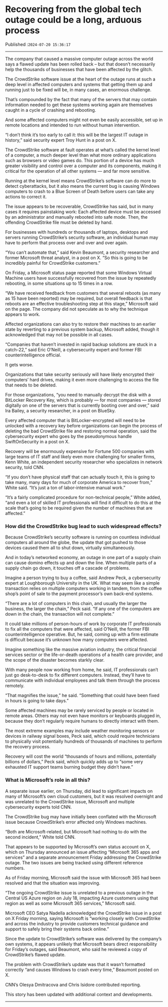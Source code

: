 # Recovering from the global tech outage could be a long, arduous process

Published :`2024-07-20 15:36:17`

---

The company that caused a massive computer outage across the world says a flawed update has been rolled back – but that doesn’t necessarily help the thousands of businesses that have been affected by the glitch.

The CrowdStrike software issue at the heart of the outage runs at such a deep level in affected computers and systems that getting them up and running just to be fixed will be, in many cases, an enormous challenge.

That’s compounded by the fact that many of the servers that may contain information needed to get these systems working again are themselves caught in a cycle of crashing and rebooting.

And some affected computers might not even be easily accessible, set up in remote locations and intended to run without human intervention.

“I don’t think it’s too early to call it: this will be the largest IT outage in history,” said security expert Troy Hunt in a post on X.

The CrowdStrike software at fault operates at what’s called the kernel level of a computer, a much deeper level than what more ordinary applications such as browsers or video games do. This portion of a device has much greater visibility and control over a computer and its components, making it critical for the operation of all other systems — and far more sensitive.

Running at the kernel level means CrowdStrike’s software can do more to detect cyberattacks, but it also means the current bug is causing Windows computers to crash to a Blue Screen of Death before users can take any actions to correct it.

The issue appears to be recoverable, CrowdStrike has said, but in many cases it requires painstaking work: Each affected device must be accessed by an administrator and manually rebooted into safe mode. Then, the offending CrowdStrike file must be deleted by hand.

For businesses with hundreds or thousands of laptops, desktops and servers running CrowdStrike’s security software, an individual human may have to perform that process over and over and over again.

“You can’t automate that,” said Kevin Beaumont, a security researcher and former Microsoft threat analyst, in a post on X. “So this is going to be incredibly painful for CrowdStrike customers.”

On Friday, a Microsoft status page reported that some Windows Virtual Machine users have successfully recovered from the issue by repeatedly rebooting, in some situations up to 15 times in a row.

“We have received feedback from customers that several reboots (as many as 15 have been reported) may be required, but overall feedback is that reboots are an effective troubleshooting step at this stage,” Microsoft said on the page. The company did not speculate as to why the technique appears to work.

Affected organizations can also try to restore their machines to an earlier state by reverting to a previous system backup, Microsoft added, though it acknowledged that may not be possible in all cases.

“Companies that haven’t invested in rapid backup solutions are stuck in a catch-22,” said Eric O’Neill, a cybersecurity expert and former FBI counterintelligence official.

It gets worse.

Organizations that take security seriously will have likely encrypted their computers’ hard drives, making it even more challenging to access the file that needs to be deleted.

For those organizations, “you need to manually decrypt the disk with a BitLocker Recovery Key, which is probably — for most companies — stored digitally on one of the servers that is currently booting over and over,” said Ira Bailey, a security researcher, in a post on BlueSky.

Every affected computer that is BitLocker-encrypted will need to be unlocked with a recovery key before organizations can begin the process of deleting the bad CrowdStrike file and restoring normal operation, said the cybersecurity expert who goes by the pseudonymous handle SwiftOnSecurity in a post on X.

Recovery will be enormously expensive for Fortune 500 companies with large teams of IT staff and likely even more challenging for smaller firms, Kenn White, an independent security researcher who specializes in network security, told CNN.

“If you don’t have physical staff that can actually touch it, this is going to take many, many days for much of corporate America to recover from,” White said. “It’s just a ton of labor-intensive manual work.”

“It’s a fairly complicated procedure for non-technical people,” White added, “and even a lot of skilled IT professionals will find it difficult to do this at the scale that’s going to be required given the number of machines that are affected.”

### How did the CrowdStrike bug lead to such widespread effects?

Because CrowdStrike’s security software is running on countless individual computers all around the globe, the update that got pushed to those devices caused them all to shut down, virtually simultaneously.

And in today’s networked economy, an outage in one part of a supply chain can cause  domino effects up and down the line. When multiple parts of a supply chain go down, it touches off a cascade of problems.

Imagine a person trying to buy a coffee, said Andrew Peck, a cybersecurity expert at Loughborough University in the UK. What may seem like a simple transaction relies on multiple computers working in tandem, from the coffee shop’s point of sale to the payment processor’s own back-end systems.

“There are a lot of computers in this chain, and usually the larger the business, the larger the chain,” Peck said. “If any one of the computers are down in the chain, the transaction will not complete.”

It could take millions of person-hours of work by corporate IT professionals to fix all the computers that were affected, said O’Neill, the former FBI counterintelligence operative. But, he said, coming up with a firm estimate is difficult because it’s unknown how many computers were affected.

Imagine something like the massive aviation industry, the critical financial services sector or the life-or-death operations of a health care provider, and the scope of the disaster becomes starkly clear.

With many people now working from home, he said, IT professionals can’t just go desk-to-desk to fix different computers. Instead, they’ll have to communicate with individual employees and talk them through the process remotely.

“That magnifies the issue,” he said. “Something that could have been fixed in hours is going to take days.”

Some affected machines may be rarely serviced by people or located in remote areas. Others may not even have monitors or keyboards plugged in, because they don’t regularly require humans to directly interact with them.

The most extreme examples may include weather monitoring sensors or devices in railway signal boxes, Peck said, which could require technicians to physically visit potentially hundreds of thousands of machines to perform the recovery process.

Recovery will cost the world “thousands of hours and millions, potentially billions of dollars,” Peck said, which quickly adds up to “some very exhausted IT support teams burning budget they didn’t have.”

### What is Microsoft’s role in all this?

A separate issue earlier, on Thursday, did lead to significant impacts on many of Microsoft’s own cloud customers, but it was resolved overnight and was unrelated to the CrowdStrike issue, Microsoft and multiple cybersecurity experts told CNN.

The CrowdStrike bug may have initially been conflated with the Microsoft issue because CrowdStrike’s error affected only Windows machines.

“Both are Microsoft-related, but Microsoft had nothing to do with the second incident,” White told CNN.

That appears to be supported by Microsoft’s own status account on X, which on Thursday announced an issue affecting “Microsoft 365 apps and services” and a separate announcement Friday addressing the CrowdStrike outage. The two issues are being tracked using different reference numbers.

As of Friday morning, Microsoft said the issue with Microsoft 365 had been resolved and that the situation was improving.

“The ongoing CrowdStrike issue is unrelated to a previous outage in the Central US Azure region on July 18, impacting Azure customers using that region as well as some Microsoft 365 services,” Microsoft said.

Microsoft CEO Satya Nadella acknowledged the CrowdStrike issue in a post on X Friday morning, saying Microsoft is “working closely with CrowdStrike and across the industry to provide customers technical guidance and support to safely bring their systems back online.”

Since the update to CrowdStrike’s software was delivered by the company’s own systems, it appears unlikely that Microsoft bears direct responsibility for Friday’s outages, said Beaumont, who said he reviewed a copy of CrowdStrike’s flawed update.

The problem with CrowdStrike’s update was that it wasn’t formatted correctly “and causes Windows to crash every time,” Beaumont posted on X.

CNN’s Olesya Dmitracova and Chris Isidore contributed reporting.

This story has been updated with additional context and developments.

---

